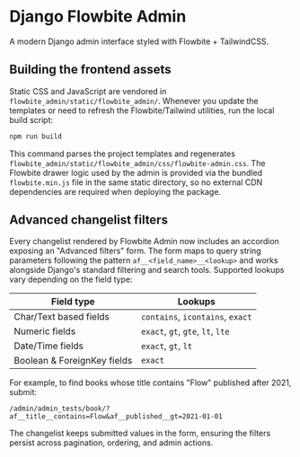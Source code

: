 # Django Flowbite Admin
A modern Django admin interface styled with Flowbite + TailwindCSS.

## Building the frontend assets

Static CSS and JavaScript are vendored in `flowbite_admin/static/flowbite_admin/`. Whenever you update the templates or need to refresh the Flowbite/Tailwind utilities, run the local build script:

```bash
npm run build
```

This command parses the project templates and regenerates `flowbite_admin/static/flowbite_admin/css/flowbite-admin.css`. The Flowbite drawer logic used by the admin is provided via the bundled `flowbite.min.js` file in the same static directory, so no external CDN dependencies are required when deploying the package.

## Advanced changelist filters

Every changelist rendered by Flowbite Admin now includes an accordion exposing an "Advanced filters" form. The form maps to query string parameters following the pattern `af__<field_name>__<lookup>` and works alongside Django's standard filtering and search tools. Supported lookups vary depending on the field type:

| Field type | Lookups |
| --- | --- |
| Char/Text based fields | `contains`, `icontains`, `exact` |
| Numeric fields | `exact`, `gt`, `gte`, `lt`, `lte` |
| Date/Time fields | `exact`, `gt`, `lt` |
| Boolean & ForeignKey fields | `exact` |

For example, to find books whose title contains "Flow" published after 2021, submit:

```
/admin/admin_tests/book/?af__title__contains=Flow&af__published__gt=2021-01-01
```

The changelist keeps submitted values in the form, ensuring the filters persist across pagination, ordering, and admin actions.
